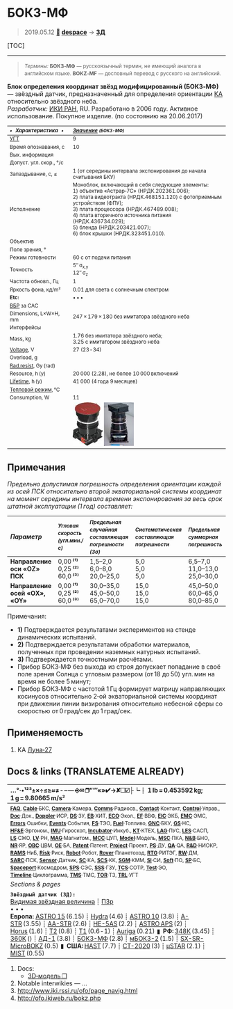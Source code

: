 # БОКЗ-МФ
> 2019.05.12 **[🚀](../index/index.md) [despace](index.md)** → **[ЗД](sensor.md)**

[TOC]

---

> <small>*Термины:* **БОКЗ‑МФ** — русскоязычный термин, не имеющий аналога в английском языке. **BOKZ‑MF** — дословный перевод с русского на английский.</small>

**Блок определения координат звёзд модифицированный (БОКЗ‑МФ)** — звёздный датчик, предназначенный для определения ориентации [КА](sc.md) относительно звёздного неба.  
*Разработчик:* [ИКИ РАН](zz_iki_ras.md), RU. Разработано в 2006 году. Активное использование. Покупное изделие. (по состоянию на 20.06.2017)

<small>

|*•    Характеристика    •*|*[Значение](si.md) <small>(БОКЗ-МФ)</small>*|
|:--|:--|
|[УГТ](trl.md)|9  |
| Время опознавания, с  |10  |
|Вых. информация|  |
| Допуст. угл. скор., °/с  |  |
| Запаздывание, с, ≤  |1 (от середины интервала экспонирования до начала считывания БКУ)  |
|Исполнение| Моноблок, включающий в себя следующие элементы:<br> 1) объектив «Астрар‑7С» (НРДК.202361.006);<br> 2) плата видеотракта (НРДК.468151.120) с фотоприемным устройством (ФПУ);<br> 3) плата процессора (НРДК.467489.008);<br> 4) плата вторичного источника питания (НРДК.436734.029);<br> 5) бленда (НРДК.203421.007);<br> 6) блок крышки (НРДК.323451.010).  |
| Объектив  |  |
| Поле зрения, °  |  |
|Режим готовности| 60 с от подачи питания  |
|Точность| 5″ σ<sub>x,y</sub><br> 12″ σ<sub>z</sub>  |
|Частота обновл., Гц| 1  |
| Яркость фона, кд/m²  |0.01 для света с солнечным спектром  |
|**Etc:**|• • •|
|[ВБР](rams.md) за САС|   |
|Dimensions, L×W×H, mm| 247 × 179 × 180 без имитатора звёздного неба  |
|Интерфейсы|   |
|Mass, kg| 1.76 без имитатора звёздного неба;<br> 3.25 с имитатором звёздного неба  |
|[Voltage](voltage.md), V| 27 (23 ‑ 34)  |
|Overload, g|   |
|[Rad.resist](ion_rad.md), Gy (rad)|    |
|Resource, h (y)| 20 000 (2.28), не более 10 000 включений  |
|[Lifetime](lifetime.md), h (y)| 41 000 (4 года 9 месяцев)  |
|[Тепловой режим](tcs.md), ℃|   |
|Consumption, W| 11  |
|| [![](f/sensor/b/bokz-mf_pic1_thumb.jpg)](f/sensor/b/bokz-mf_pic1.jpg) [![](f/sensor/b/bokz-mf_pic2_thumb.jpg)](f/sensor/b/bokz-mf_pic2.jpg)  |

</small>



<p style="page-break-after:always"> </p>

## Примечания
*Предельно допустимая погрешность определения ориентации каждой из осей ПСК относительно второй экваториальной системы координат на момент середины интервала времени экспонирования за весь срок штатной эксплуатации (1 год) составляет:*

|*Параметр*| <small>*Угловая скорость (угл.мин./с)*| <small>*Предельная случайная составляющая погрешности (3σ)*| <small>*Систематическая составляющая погрешности*| <small>*Предельная суммарная погрешность*|
|:--|:--|:--|:--|:--|
|**Направление оси «OZ» ПСК**  |0,00 **⁽¹⁾**<br> 0,25 **⁽²⁾**<br> 60,0 **⁽³⁾**  |1,5–2,0<br> 6,0–8,0<br> 20,0–25,0  |5,0<br> 5,0<br> 5,0  |6,5–7,0<br> 11,0–13,0<br> 25,0–30,0  |
|**Направление осей «OХ», «OY»**  |0,00 **⁽¹⁾**<br> 0,25 **⁽²⁾**<br> 60,0 **⁽³⁾**  |30,0–35,0<br> 45,0–50,0<br> 65,0–70,0  |15,0<br> 15,0<br> 15,0  |45,0–50,0<br> 60,0–65,0<br> 80,0–85,0  |

Примечания:

   - **1)** Подтверждается результатами экспериментов на стенде динамических испытаний.
   - **2)** Подтверждается результатами обработки материалов, полученных при проведении наземных натурных испытаний.
   - **3)** Подтверждается точностными расчётами.
   - Прибор БОКЗ‑МФ без выхода из строя допускает попадание в своё поле зрения Солнца с угловым размером (от 18 до 50) угл. мин на время не более 5 минут;
   - Прибор БОКЗ‑МФ с частотой 1 Гц формирует матрицу направляющих косинусов относительно 2‑ой экваториальной системы координат при движении линии визирования относительно небесной сферы со скоростью от 0 град/сек до 1 град/сек.



## Применяемость
   1. КА [Луна‑27](луна_27.md)



<p style="page-break-after:always"> </p>

## Docs & links (TRANSLATEME ALREADY)
|…°·•¹²³±×÷≤≥≈≠ ‑ −— ⎆✉ ❐“”’«»✔→✘☐☑├┕┆ 1 lb = 0.453592 kg; 1 g = 9.80665 m/s²|
|:--|
|<small>**[FAQ](faq.md)**, **[Cable](cable.md)**·БКС, **[Camera](camera.md)**·Камера, **[Comms](comms.md)**·Радиосв., **[Contact](contact.md)**·Контакт, **[Control](control.md)**·Управ., **[Doc](doc.md)**·Док., **[Doppler](doppler.md)**·ИСР, **[DS](ds.md)**·ЗУ, **[EB](eb.md)**·ХИТ, **[ECO](ecology.md)**·Экол., **[EF](ef.md)**·ВВФ, **[ElC](elc.md)**·ЭКБ, **[EMC](emc.md)**·ЭМС, **[Errors](error.md)**·Ошибки, **[Events](event.md)**·События, **[FS](fs.md)**·ТЭО, **[Fuel](fuel.md)**·Топливо, **[GNC](gnc.md)**·БКУ, **[GS](scs.md)**·НС, **[HF&E](hfe.md)**·Эргоном., **[IMU](imu.md)**·Гироскоп, **[Incubator](incubator.md)**·Инкуб., **[KT](kt.md)**·КТЕХ, **[LAG](lag.md)**·ПУC, **[LES](les.md)**·САСП, **[LS](ls.md)**·СЖО, **[LV](lv.md)**·РН, **[MAG](mag.md)**·Магнитом., **[MCC](mcc.md)**·ЦУП, **[Model](model.md)**·Модель, **[MSC](sc.md)**·ПКА, **[N&B](nnb.md)**·БНО, **[NR](nr.md)**·ЯР, **[OBC](obc.md)**·ЦВМ, **[OE](oe.md)**·БА, **[Patent](патент.md)**·Патент, **[Project](project.md)**·Проект, **[PS](ps.md)**·ДУ, **[QA](quality.md)**·QA, **[R&D](rnd.md)**·НИОКР, **[RAMS](rams.md)**·НиБ, **[Risk](risk.md)**·Риск, **[Robot](robotics.md)**·Робот, **[Rover](rover.md)**·Планетоход, **[RTG](rtg.md)**·РИТЭГ, **[RW](rw.md)**·ДМ, **[SARC](sarc.md)**·ПСК, **[Sensor](sensor.md)**·Датчик, **[SC](sc.md)**·КА, **[SCS](scs.md)**·КК, **[SGM](sgm.md)**·КММ, **[SI](si.md)**·СИ, **[Soft](soft.md)**·ПО, **[SP](sp.md)**·БС, **[Spaceport](spaceport.md)**·Космодром, **[SPS](sps.md)**·СЭС, **[SSS](sss.md)**·ГЗУ, **[TCS](tcs.md)**·СОТР, **[Test](test.md)**·ЭО, **[Timeline](timeline.md)**·Циклограмма, **[TMS](tms.md)**·ТМС, **[TOR](tor.md)**·ТЗ, **[TRL](trl.md)**·УГТ</small>|
|*Sections & pages*|
|**`Звёздный датчик (ЗД):`**<br> [Видимая звёздная величина](app_mag.md) ┊ [ПЗр](fov.md)<br>• • •<br> **Европа:** [ASTRO 15](astro_15.md) (6.15) ┊ [Hydra](hydra.md) (4.6) ┊ [ASTRO 10](astro_10.md) (3.8) ┊ [A-STR](a_str.md) (3.55) ┊ [AA-STR](aa_str.md) (2.6) ┊ [HE-5AS](he_5as.md) (2.2) ┊ [ASTRO APS](astro_aps.md) (2) ┊ [Horus](horus.md) (1.6) ┊ [T2](t2.md) (0.8) ┊ [T1](t1.md) (0.6 ‑ 1) ┊ [Auriga](auriga.md) (0.21)  ▮  **РФ:** [348К](348k.md) (3.45) ┊ [360К](360k.md) () ┊ [АД-1](ad_1.md) (3.8) ┊ [БОКЗ-МФ](bokz_mf.md) (2.8) ┊ [мБОКЗ-2](мбокз_2.md) (1.5) ┊ [SX-SR-MicroBOKZ](sx_sr_microbokz.md) (0.5)  ▮  **США:** [HAST](hast.md) (7.7) ┊ [CT-2020](ct_2020.md) (3) ┊ [µSTAR](mustar.md) (2.1) ┊ [MIST](mist.md) (0.55)  |

   1. Docs:
      - [3D‑модель ❐](f/sensor/b/bokz-mf_2011.7z)
   1. Notable interwikies — …
   1. <http://www.iki.rssi.ru/ofo/page_navig.html>
   1. <http://ofo.ikiweb.ru/bokz.php>


